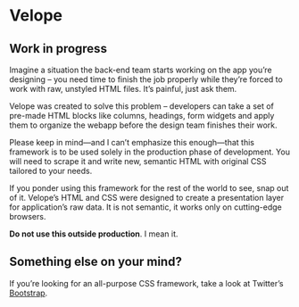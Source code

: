 # Velope

## Work in progress

Imagine a situation the back-end team starts working on the app you’re designing – you need time to finish the job properly while they’re forced to work with raw, unstyled HTML files. It’s painful, just ask them.

Velope was created to solve this problem – developers can take a set of pre-made HTML blocks like columns, headings, form widgets and apply them to organize the webapp before the design team finishes their work.

Please keep in mind—and I can’t emphasize this enough—that this framework is to be used solely in the production phase of development. You will need to scrape it and write new, semantic HTML with original CSS tailored to your needs.

If you ponder using this framework for the rest of the world to see, snap out of it. Velope’s HTML and CSS were designed to create a presentation layer for application’s raw data. It is not semantic, it works only on cutting-edge browsers.

**Do not use this outside production**. I mean it.

## Something else on your mind?

If you’re looking for an all-purpose CSS framework, take a look at Twitter’s [Bootstrap][B].

[B]: http://twitter.github.com/bootstrap/